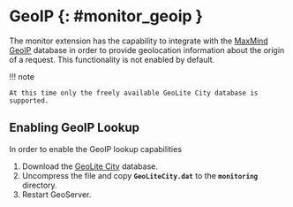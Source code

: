 # GeoIP {: #monitor_geoip }

The monitor extension has the capability to integrate with the [MaxMind GeoIP](http://www.maxmind.com/en/geolocation_landing) database in order to provide geolocation information about the origin of a request. This functionality is not enabled by default.

!!! note

    At this time only the freely available GeoLite City database is supported.

## Enabling GeoIP Lookup

In order to enable the GeoIP lookup capabilities

1.  Download the [GeoLite City](http://dev.maxmind.com/geoip/geolite) database.
2.  Uncompress the file and copy **`GeoLiteCity.dat`** to the **`monitoring`** directory.
3.  Restart GeoServer.
